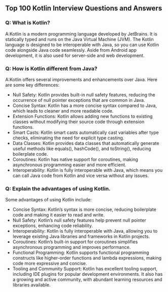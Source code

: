 ## Top 100 Kotlin Interview Questions and Answers

### Q: What is Kotlin?

A:Kotlin is a modern programming language developed by JetBrains. It is statically typed and runs on the Java Virtual Machine (JVM). The Kotlin language is designed to be interoperable with Java, so you can use Kotlin code alongside Java code seamlessly. Aside from Android app development, it is also used for server-side and web development.

### Q: How is Kotlin different from Java?

A:Kotlin offers several improvements and enhancements over Java. Here are some key differences:

-   Null Safety: Kotlin provides built-in null safety features, reducing the occurrence of null pointer exceptions that are common in Java.
-   Concise Syntax: Kotlin has a more concise syntax compared to Java, which leads to cleaner and more readable code.
-   Extension Functions: Kotlin allows adding new functions to existing classes without modifying their source code through extension functions.
-   Smart Casts: Kotlin smart casts automatically cast variables after type checks, eliminating the need for explicit type casting.
-   Data Classes: Kotlin provides data classes that automatically generate useful methods like equals(), hashCode(), and toString(), reducing boilerplate code.
-   Coroutines: Kotlin has native support for coroutines, making asynchronous programming easier and more efficient.
-   Interoperability: Kotlin is fully interoperable with Java, which means you can call Java code from Kotlin and vice versa without any issues.

### Q: Explain the advantages of using Kotlin.

Some advantages of using Kotlin include:

-   Concise Syntax: Kotlin’s syntax is more concise, reducing boilerplate code and making it easier to read and write.
-   Null Safety: Kotlin’s null safety features help prevent null pointer exceptions, enhancing code reliability.
-   Interoperability: Kotlin is fully interoperable with Java, allowing you to leverage existing Java libraries and frameworks in Kotlin projects.
-   Coroutines: Kotlin’s built-in support for coroutines simplifies asynchronous programming and improves performance.
-   Functional Programming: Kotlin supports functional programming constructs like higher-order functions and lambda expressions, making code more expressive and concise.
-   Tooling and Community Support: Kotlin has excellent tooling support, including IDE plugins for popular development environments. It also has a growing and active community, with abundant learning resources and libraries available.
